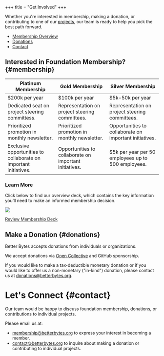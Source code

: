 +++
title = "Get Involved"
+++

Whether you're interested in membership, making a donation, or contributing to one of our [projects](/projects), our team is ready
to help you pick the best path forward.

* [Membership Overview](#membership)
* [Donations](#donations)
* [Contact](#contact)

## Interested in Foundation Membership? {#membership}

| Platinum Membership                                              | Gold Membership                                        | Silver Membership                                      |
|------------------------------------------------------------------|--------------------------------------------------------|--------------------------------------------------------|
| $200k per year                                                   | $100k per year                                         | $5k-50k per year                                       |
| Dedicated seat on project steering committess.                   | Representation on project steering committees.         | Representation on project steering committees.         |
| Prioritized promotion in monthly newsletter.                     | Prioritized promotion in monthly newsletter.           | Opportunities to collaborate on important initiatives. |
| Exclusive opportunities to collaborate on important initiatives. | Opportunities to collaborate on important initiatives. | $5k per year per 50 employees up to 500 employees.     |

### Learn More

Click below to find our overview deck, which contains the key
information you’ll need to make an informed membership decision.

[![](/membership-overview-front.png)](/membership-overview.pdf)

[Review Membership Deck](/membership-overview.pdf)

## Make a Donation {#donations}

Better Bytes accepts donations from individuals or organizations.

We accept donations via [Open
Collective](https://opencollective.com/tock) and GitHub sponsorship.

If you would like to make a tax-deductible monetary donation or if you
would like to offer us a non-monetary ("in-kind") donation, please
contact us at <donations@betterbytes.org>.

# Let's Connect {#contact}

Our team would be happy to discuss foundation membership,
donations, or contributions to individual projects.

Please email us at:

* <membership@betterbytes.org> to express your interest in becoming a member.
* <contact@betterbytes.org> to inquire about making a donation or contributing to individual projects.
